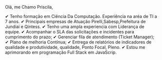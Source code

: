 Olá, me Chamo Priscila,

✔ Tenho formação em Ciência Da Computação. Experiência na aréa de TI a 7 anos. 
✔ Principais empresas de Atuação Pirelli,Sabesp,Prefeitura de Jundiaí e Qintess.
✔ Tenho uma ampla experiencia com Liderança de equipe.
✔ Acompanhar o SLA das solicitações e incidentes para cumprimento do prazo; 
✔ Gerenciar fila de atendimento (Ticket Manager); 
✔ Plano de melhoria Contínua; 
✔ Entrega de relatórios de indicadores de qualidade e produtividade, qualidade, Ponto Focal, Pleno.
✔ Estou me aprimorando em programação  Full Stack em JavaScrip.
